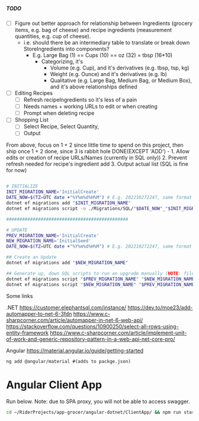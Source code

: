 ##### TODO
- [ ] Figure out better approach for relationship between Ingredients (grocery items, e.g. bag of cheese) and recipe ingredients (measurement quantities, e.g. cup of cheese).
  - i.e. should there be an intermediary table to translate or break down StoreIngredients into components?
    - E.g. Large Bag (1) == Cups (10) == oz (32) = tbsp (16*10)
      - Categorizing, it's
        - Volume (e.g. Cup), and it's derivatives (e.g. tbsp, tsp, kg)
        - Weight (e.g. Ounce) and it's derivatives (e.g. lb)
        - Qualitative (e.g. Large Bag, Medium Bag, or Medium Box), and it's above relationships defined
- [ ] Editing Recipes
  - [ ] Refresh recipeIngredients so it's less of a pain
  - [ ] Needs names + working URLs to edit or when creating
  - [ ] Prompt when deleting recipe
- [ ] Shopping List
  - [ ] Select Recipe, Select Quantity, 
  - [ ] Output

From above, focus on 1 + 2 since little time to spend on this project, then ship once 1 + 2 done, since 3 is rabbit hole
DONE(EXCEPT 'ADD') - 1. Allow edits or creation of recipe URLs/Names &#40;currently in SQL only&#41;)
2. Prevent refresh needed for recipe's ingredient add
3. Output actual list (SQL is fine for now)
```bash

# INITIALIZE
INIT_MIGRATION_NAME='InitialCreate'
DATE_NOW=$(TZ=UTC date +"%Y%m%d%H%M") # E.g. 202210272247, same format as migrations used for up.sql, down.sql
dotnet ef migrations add "$INIT_MIGRATION_NAME"
dotnet ef migrations script -o ./Migrations/SQL/"$DATE_NOW"_"$INIT_MIGRATION_NAME".up.sql

##############################################

# UPDATE
PREV_MIGRATION_NAME='InitialCreate'
NEW_MIGRATION_NAME='InitialSeed'
DATE_NOW=$(TZ=UTC date +"%Y%m%d%H%M") # E.g. 202210272247, same format as migrations used for up.sql, down.sql

## Create an Update
dotnet ef migrations add "$NEW_MIGRATION_NAME"

## Generate up, down SQL scripts to run an upgrade manually (NOTE: files may take a while to appear)
dotnet ef migrations script "$PREV_MIGRATION_NAME" "$NEW_MIGRATION_NAME" --verbose -o ./Migrations/SQL/"$DATE_NOW"_"$NEW_MIGRATION_NAME".up.sql
dotnet ef migrations script "$NEW_MIGRATION_NAME" "$PREV_MIGRATION_NAME" --verbose -o ./Migrations/SQL/"$DATE_NOW"_"$NEW_MIGRATION_NAME".down.sql


```

Some links

.NET
https://customer.elephantsql.com/instance/
https://dev.to/moe23/add-automapper-to-net-6-3fdn
https://www.c-sharpcorner.com/article/automapper-in-net-6-web-api/
https://stackoverflow.com/questions/10900250/select-all-rows-using-entity-framework
https://www.c-sharpcorner.com/article/implement-unit-of-work-and-generic-repository-pattern-in-a-web-api-net-core-pro/

Angular
https://material.angular.io/guide/getting-started
```angular2html
ng add @angular/material #(adds to packge.json)

```

# Angular Client App

Run below. Note: due to SPA proxy, you will not be able to access swagger.
```bash
cd ~/RiderProjects/app-grocer/angular-dotnet/ClientApp/ && npm run start
```
